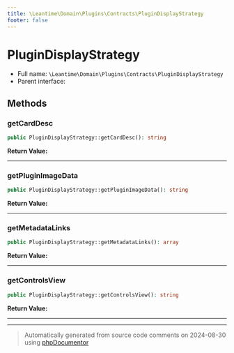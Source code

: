 ```yaml
---
title: \Leantime\Domain\Plugins\Contracts\PluginDisplayStrategy
footer: false
---
```


# PluginDisplayStrategy





* Full name: `\Leantime\Domain\Plugins\Contracts\PluginDisplayStrategy`
* Parent interface: [](../../../../../classes.md)



## Methods

### getCardDesc



```php
public PluginDisplayStrategy::getCardDesc(): string
```









**Return Value:**





---
### getPluginImageData



```php
public PluginDisplayStrategy::getPluginImageData(): string
```









**Return Value:**





---
### getMetadataLinks



```php
public PluginDisplayStrategy::getMetadataLinks(): array
```









**Return Value:**





---
### getControlsView



```php
public PluginDisplayStrategy::getControlsView(): string
```









**Return Value:**





---


---
> Automatically generated from source code comments on 2024-08-30 using [phpDocumentor](http://www.phpdoc.org/)
